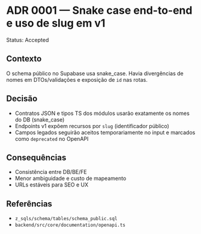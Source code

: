 # ADR 0001 — Snake case end-to-end e uso de slug em v1

Status: Accepted

## Contexto
O schema público no Supabase usa snake_case. Havia divergências de nomes em DTOs/validações e exposição de `id` nas rotas.

## Decisão
- Contratos JSON e tipos TS dos módulos usarão exatamente os nomes do DB (snake_case)
- Endpoints v1 expõem recursos por `slug` (identificador público)
- Campos legados seguirão aceitos temporariamente no input e marcados como `deprecated` no OpenAPI

## Consequências
- Consistência entre DB/BE/FE
- Menor ambiguidade e custo de mapeamento
- URLs estáveis para SEO e UX

## Referências
- `z_sqls/schema/tables/schema_public.sql`
- `backend/src/core/documentation/openapi.ts`

